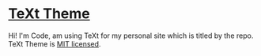 # [TeXt Theme](https://github.com/kitian616/jekyll-TeXt-theme)

Hi! I'm Code, am using TeXt for my personal site which is titled by the repo. 
TeXt Theme is [MIT licensed](https://github.com/kitian616/jekyll-TeXt-theme/blob/master/LICENSE).

